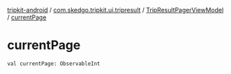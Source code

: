 [tripkit-android](../../index.md) / [com.skedgo.tripkit.ui.tripresult](../index.md) / [TripResultPagerViewModel](index.md) / [currentPage](./current-page.md)

# currentPage

`val currentPage: ObservableInt`